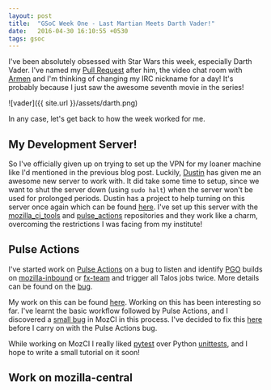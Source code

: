 ```yaml
---
layout: post
title:  "GSoC Week One - Last Martian Meets Darth Vader!"
date:   2016-04-30 16:10:55 +0530
tags: gsoc
---
```

I've been absolutely obsessed with Star Wars this week, especially Darth Vader. I've named my [Pull Request](https://github.com/mozilla/mozilla_ci_tools/pull/469) after him, the video chat room with [Armen](https://mozillians.org/en-US/u/armenzg/) and I'm thinking of changing my IRC nickname for a day! It's probably because I just saw the awesome seventh movie in the series!

![vader]({{ site.url }}/assets/darth.png)

In any case, let's get back to how the week worked for me.

## My Development Server!

So I've officially given up on trying to set up the VPN for my loaner machine like I'd mentioned in the previous blog post. Luckily, [Dustin](https://github.com/djmitche) has given me an awesome new server to work with. It did take some time to setup, since we want to shut the server down (using `sudo halt`) when the server won't be used for prolonged periods. Dustin has a project to help turning on this server once again which can be found [here](https://github.com/djmitche/proj). I've set up this server with the [mozilla_ci_tools](https://github.com/mozilla/mozilla_ci_tools) and [pulse_actions](https://github.com/mozilla/pulse_actions) repositories and they work like a charm, overcoming the restrictions I was facing from my institute!

## Pulse Actions

I've started work on [Pulse Actions](https://github.com/mozilla/pulse_actions) on a bug to listen and identify [PGO](https://en.wikipedia.org/wiki/Profile-guided_optimization) builds on [mozilla-inbound](https://treeherder.mozilla.org/#/jobs?repo=mozilla-inbound) or [fx-team](https://treeherder.mozilla.org/#/jobs?repo=fx-team) and trigger all Talos jobs twice. More details can be found on the [bug](https://github.com/mozilla/pulse_actions/issues/70).

My work on this can be found [here](https://github.com/mozilla/pulse_actions/pull/73). Working on this has been interesting so far. I've learnt the basic workflow followed by Pulse Actions, and I discovered a [small bug](https://github.com/mozilla/mozilla_ci_tools/issues/468) in MozCI in this process. I've decided to fix this [here](https://github.com/mozilla/mozilla_ci_tools/pull/469) before I carry on with the Pulse Actions bug.

While working on MozCI I really liked [pytest](https://pytest.org) over Python [unittests](https://docs.python.org/2.7/library/unittest.html), and I hope to write a small tutorial on it soon!

## Work on mozilla-central
